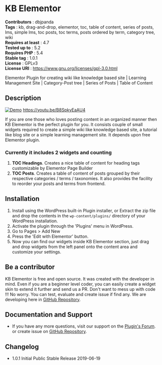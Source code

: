 # KB Elementor

**Contributors** : dbjpanda  
**Tags** : kb, drag-and-drop, elementor, toc, table of content, series of posts, lms, simple lms, toc posts, toc terms, posts ordered by term, category tree, wiki  
**Requires at least** : 4.7  
**Tested up to** : 5.2    
**Requires PHP** : 5.4  
**Stable tag** : 1.0.1  
**License** : GPLv3  
**License URI** : https://www.gnu.org/licenses/gpl-3.0.html  

Elementor Plugin for creating wiki like knowledge based site |  Learning Management Site  | Category-Post tree | Series of Posts | Table of Content

## Description

[![Demo](https://j.gifs.com/6XmN07.gif)](https://www.youtube.com/watch?v=B8SpkyEaAU4) https://youtu.be/B8SpkyEaAU4

If you are one those who loves posting content in an organized manner then KB Elementor is the perfect plugin for you. It consists couple of small widgets required to create a simple wiki like knowledge based site, a tutorial like blog site or a simple learning management site. It depends upon free Elementor plugin.

### Currently it includes 2 widgets and counting

1. **TOC Headings**. Creates a nice table of content for heading tags customizable by Elementor Page Builder
1. **TOC Posts**. Creates a table of content of posts grouped by their respective categories / terms / taxonomies. It also provides the facility to reorder your posts and terms from frontend.

## Installation

1. Install using the WordPress built-in Plugin installer, or Extract the zip file and drop the contents in the `wp-content/plugins/` directory of your WordPress installation.
1. Activate the plugin through the 'Plugins' menu in WordPress.
1. Go to Pages > Add New
1. Press the 'Edit with Elementor' button.
1. Now you can find our widgets inside KB Elementor section, just drag and drop widgets from the left panel onto the content area and customize your settings.

## Be a contributor

KB Elementor is free and open source. It was created with the developer in mind. Even if you are a beginner level coder, you can easily create a widget skin to extend it further and send us a PR.
Don't want to mess up with code !!! No worry. You can test, evaluate and create issue if find any. We are developing here in [GitHub Repository](https://github.com/dbjpanda/kb-elementor).

## Documentation and Support
- If you have any more questions, visit our support on the [Plugin's Forum](https://wordpress.org/support/plugin/kb-elementor). or create issue on [GitHub Repository](https://github.com/dbjpanda/kb-elementor).


## Changelog

* 1.0.1 Initial Public Stable Release 2019-06-19 
